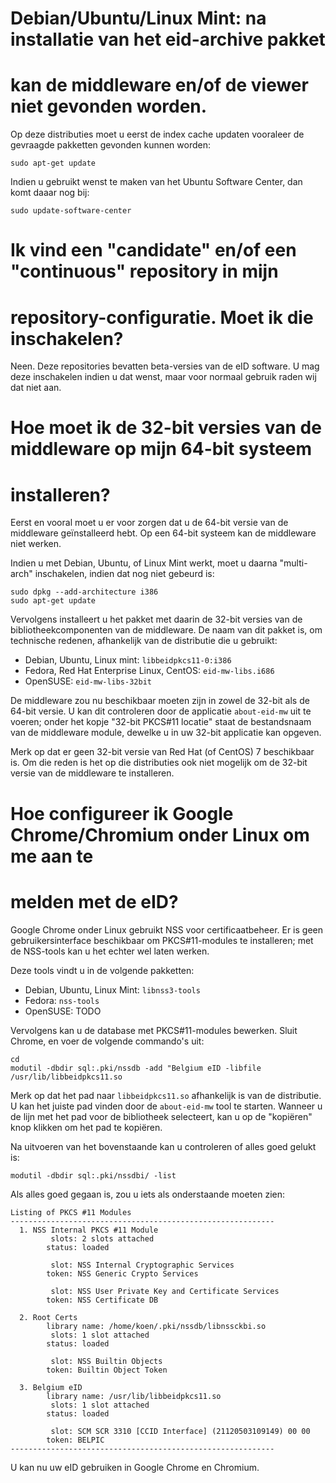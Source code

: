 # Debian/Ubuntu/Linux Mint: na installatie van het eid-archive pakket
# kan de middleware en/of de viewer niet gevonden worden.

Op deze distributies moet u eerst de index cache updaten vooraleer de
gevraagde pakketten gevonden kunnen worden:

    sudo apt-get update

Indien u gebruikt wenst te maken van het Ubuntu Software Center, dan
komt daaar nog bij:

    sudo update-software-center

# Ik vind een "candidate" en/of een "continuous" repository in mijn
# repository-configuratie. Moet ik die inschakelen?

Neen. Deze repositories bevatten beta-versies van de eID software. U mag
deze inschakelen indien u dat wenst, maar voor normaal gebruik raden wij
dat niet aan.

# Hoe moet ik de 32-bit versies van de middleware op mijn 64-bit systeem
# installeren?

Eerst en vooral moet u er voor zorgen dat u de 64-bit versie van de
middleware geïnstalleerd hebt. Op een 64-bit systeem kan de middleware
niet werken.

Indien u met Debian, Ubuntu, of Linux Mint werkt, moet u daarna
"multi-arch" inschakelen, indien dat nog niet gebeurd is:

    sudo dpkg --add-architecture i386
    sudo apt-get update

Vervolgens installeert u het pakket met daarin de 32-bit versies van de
bibliotheekcomponenten van de middleware. De naam van dit pakket is, om
technische redenen, afhankelijk van de distributie die u gebruikt:

- Debian, Ubuntu, Linux mint: `libbeidpkcs11-0:i386`
- Fedora, Red Hat Enterprise Linux, CentOS: `eid-mw-libs.i686`
- OpenSUSE: `eid-mw-libs-32bit`

De middleware zou nu beschikbaar moeten zijn in zowel de 32-bit als de
64-bit versie. U kan dit controleren door de applicatie `about-eid-mw`
uit te voeren; onder het kopje "32-bit PKCS#11 locatie" staat de
bestandsnaam van de middleware module, dewelke u in uw 32-bit applicatie
kan opgeven.

Merk op dat er geen 32-bit versie van Red Hat (of CentOS) 7 beschikbaar
is. Om die reden is het op die distributies ook niet mogelijk om de
32-bit versie van de middleware te installeren.

# Hoe configureer ik Google Chrome/Chromium onder Linux om me aan te
# melden met de eID?

Google Chrome onder Linux gebruikt NSS voor certificaatbeheer. Er is
geen gebruikersinterface beschikbaar om PKCS#11-modules te installeren;
met de NSS-tools kan u het echter wel laten werken.

Deze tools vindt u in de volgende pakketten:

- Debian, Ubuntu, Linux Mint: `libnss3-tools`
- Fedora: `nss-tools`
- OpenSUSE: TODO

Vervolgens kan u de database met PKCS#11-modules bewerken. Sluit Chrome,
en voer de volgende commando's uit:

    cd
    modutil -dbdir sql:.pki/nssdb -add "Belgium eID -libfile /usr/lib/libbeidpkcs11.so

Merk op dat het pad naar `libbeidpkcs11.so` afhankelijk is van de
distributie. U kan het juiste pad vinden door de `about-eid-mw` tool te
starten. Wanneer u de lijn met het pad voor de bibliotheek selecteert,
kan u op de "kopiëren" knop klikken om het pad te kopiëren.

Na uitvoeren van het bovenstaande kan u controleren of alles goed gelukt
is:

    modutil -dbdir sql:.pki/nssdbi/ -list

Als alles goed gegaan is, zou u iets als onderstaande moeten zien:

    Listing of PKCS #11 Modules
    -----------------------------------------------------------
      1. NSS Internal PKCS #11 Module
             slots: 2 slots attached
            status: loaded
    
             slot: NSS Internal Cryptographic Services
            token: NSS Generic Crypto Services
    
             slot: NSS User Private Key and Certificate Services
            token: NSS Certificate DB
    
      2. Root Certs
            library name: /home/koen/.pki/nssdb/libnssckbi.so
             slots: 1 slot attached
            status: loaded
    
             slot: NSS Builtin Objects
            token: Builtin Object Token
    
      3. Belgium eID
            library name: /usr/lib/libbeidpkcs11.so
             slots: 1 slot attached
            status: loaded
    
             slot: SCM SCR 3310 [CCID Interface] (21120503109149) 00 00
            token: BELPIC
    -----------------------------------------------------------

U kan nu uw eID gebruiken in Google Chrome en Chromium.

